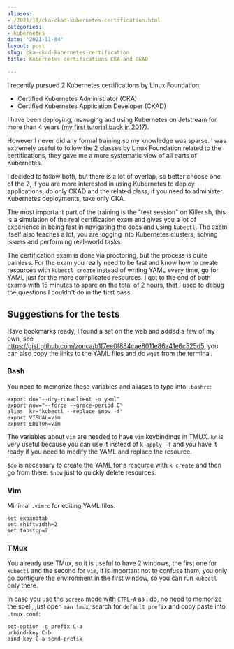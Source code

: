 ```yaml
---
aliases:
- /2021/11/cka-ckad-kubernetes-certification.html
categories:
- kubernetes
date: '2021-11-04'
layout: post
slug: cka-ckad-kubernetes-certification
title: Kubernetes certifications CKA and CKAD

---
```


I recently pursued 2 Kubernetes certifications by Linux Foundation:

* Certified Kubernetes Administrator (CKA)
* Certified Kubernetes Application Developer (CKAD)

I have been deploying, managing and using Kubernetes on Jetstream for more than 4 years
([my first tutorial back in 2017](https://zonca.dev/2017/12/scalable-jupyterhub-kubernetes-jetstream.html)).

However I never did any formal training so my knowledge was sparse.
I was extremely useful to follow the 2 classes by Linux Foundation related to the certifications, they gave
me a more systematic view of all parts of Kubernetes.

I decided to follow both, but there is a lot of overlap, so better choose one of the 2,
if you are more interested in using Kubernetes to deploy applications, do only CKAD and the related class,
if you need to administer Kubernetes deployments, take only CKA.

The most important part of the training is the "test session" on Killer.sh, this is a simulation of the real
certification exam and gives you a lot of experience in being fast in navigating the docs and using `kubectl`.
The exam itself also teaches a lot, you are logging into Kubernetes clusters, solving issues and performing real-world tasks.

The certification exam is done via proctoring, but the process is quite painless.
For the exam you really need to be fast and know how to create resources with `kubectl create` instead of writing
YAML every time, go for YAML just for the more complicated resources. I got to the end of both exams with 15 minutes to spare on the total of 2 hours, that I used to debug the questions I couldn't do in the first pass.

## Suggestions for the tests

Have bookmarks ready, I found a set on the web and added a few of my own, see <https://gist.github.com/zonca/b1f7ee0f884cae8011e86a41e6c525d5>, you can also copy the links to the YAML files and do `wget` from the terminal.

### Bash

You need to memorize these variables and aliases to type into `.bashrc`:

```
export do="--dry-run=client -o yaml"
export now="--force --grace-period 0"
alias  kr="kubectl --replace $now -f"
export VISUAL=vim
export EDITOR=vim
```

The variables about `vim` are needed to have `vim` keybindings in TMUX.
`kr` is very useful because you can use it instead of `k apply -f` and you have it ready if you need to modify the YAML and replace the resource.

`$do` is necessary to create the YAML for a resource with `k create` and then go from there.
`$now` just to quickly delete resources.

### Vim

Minimal `.vimrc` for editing YAML files:

    set expandtab
    set shiftwidth=2
    set tabstop=2

### TMux

You already use TMux, so it is useful to have 2 windows, the first one for `kubectl` and the second for `vim`, it is important not to confuse them, you only go configure the environment in the first window, so you can run `kubectl` only there.

In case you use the `screen` mode with `CTRL-A` as I do, no need to memorize the spell, just open `man tmux`, search for `default prefix` and copy paste into `.tmux.conf`:

    set-option -g prefix C-a
    unbind-key C-b
    bind-key C-a send-prefix
